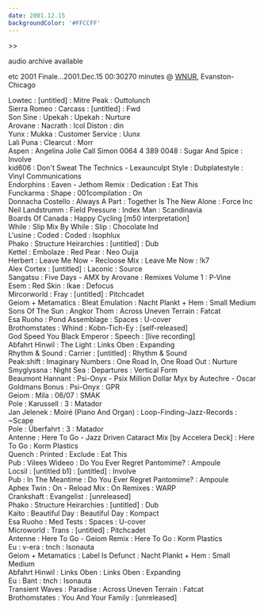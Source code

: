 ```yaml
---
date: 2001.12.15
backgroundColor: '#FFCCFF'
---
```


\>>

[](http://m50.net/)audio archive available

etc 2001 Finale...2001.Dec.15 00:30270 minutes @ [WNUR](http://streetbeat.wnur.org/), Evanston-Chicago  

Lowtec : \[untitled\] : Mitre Peak : Outtolunch  
Sierra Romeo : Carcass : \[untitled\] : Fwd  
Son Sine : Upekah : Upekah : Nurture  
Arovane : Nacrath : Icol Diston : din  
Yunx : Mukka : Customer Service : Uunx  
Lali Puna : Clearcut : Morr  
Aspen : Angelina Jolie Call Simon 0064 4 389 0048 : Sugar And Spice : Involve  
kid606 : Don't Sweat The Technics - Lexaunculpt Style : Dubplatestyle : Vinyl Communications  
Endorphins : Eaven - Jethom Remix : Dedication : Eat This  
Funckarma : Shape : 001compilation : On  
Donnacha Costello : Always A Part : Together Is The New Alone : Force Inc  
Neil Landstrumm : Field Pressure : Index Man : Scandinavia  
Boards Of Canada : Happy Cycling \[m50 interpretation\]  
While : Slip Mix By While : Slip : Chocolate Ind  
L'usine : Coded : Coded : Isophlux  
Phako : Structure Heirarchies : \[untitled\] : Dub  
Kettel : Embolaze : Red Pear : Neo Ouija  
Herbert : Leave Me Now - Recloose Mix : Leave Me Now : !k7  
Alex Cortex : \[untitled\] : Laconic : Source  
Sangatsu : Five Days - AMX by Arovane : Remixes Volume 1 : P-Vine  
Esem : Red Skin : Ikae : Defocus  
Mircorworld : Fray : \[untitled\] : Pitchcadet  
Geiom + Metamatics : Bleat Emulation : Nacht Plankt + Hem : Small Medium  
Sons Of The Sun : Angkor Thom : Across Uneven Terrain : Fatcat  
Esa Ruoho : Pond Assemblage : Spaces : U-cover  
Brothomstates : Whind : Kobn-Tich-Ey : \[self-released\]  
God Speed You Black Emperor : Speech : \[live recording\]  
Abfahrt Hinwil : The Light : Links Oben : Expanding  
Rhythm & Sound : Carrier : \[untitled\] : Rhythm & Sound  
Peak:shift : Imaginary Numbers : One Road In, One Road Out : Nurture  
Smyglyssna : Night Sea : Departures : Vertical Form  
Beaumont Hannant : Psi-Onyx - Psix Million Dollar Myx by Autechre - Oscar Goldmans Bonus : Psi-Onyx : GPR  
Geiom : Mila : 06/07 : SMAK  
Pole : Karussell : 3 : Matador  
Jan Jelenek : Moiré (Piano And Organ) : Loop-Finding-Jazz-Records : ~Scape  
Pole : Überfahrt : 3 : Matador  
Antenne : Here To Go - Jazz Driven Cataract Mix \[by Accelera Deck\] : Here To Go : Korm Plastics  
Quench : Printed : Exclude : Eat This  
Pub : Vilees Wideeo : Do You Ever Regret Pantomime? : Ampoule  
Locsil : \[untitled b1\] : \[untitled\] : Involve  
Pub : In The Meantime : Do You Ever Regret Pantomime? : Ampoule  
Aphex Twin : On - Reload Mix : On Remixes : WARP  
Crankshaft : Evangelist : \[unreleased\]  
Phako : Structure Heirarchies : \[untitled\] : Dub  
Kaito : Beautiful Day : Beautiful Day : Kompact  
Esa Ruoho : Med Tests : Spaces : U-cover  
Microworld : Trans : \[untitled\] : Pitchcadet  
Antenne : Here To Go - Geiom Remix : Here To Go : Korm Plastics  
Eu : v-era : tnch : Isonauta  
Geiom + Metamatics : Label Is Defunct : Nacht Plankt + Hem : Small Medium  
Abfahrt Hinwil : Links Oben : Links Oben : Expanding  
Eu : Bant : tnch : Isonauta  
Transient Waves : Paradise : Across Uneven Terrain : Fatcat  
Brothomstates : You And Your Family : \[unreleased\]